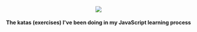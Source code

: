 <h1 align="center">
  <a href="https://git.io/typing-svg">
    <img src="https://readme-typing-svg.herokuapp.com?color=%23B8A716&center=true&vCenter=true&lines=javascript-katas+%F0%9F%8C%90">
  </a>
</h1>
<p align=center><strong>The katas (exercises) I've been doing in my JavaScript learning process</strong></p>

